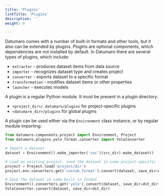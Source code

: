 ```yaml
---
title: 'Plugins'
linkTitle: 'Plugins'
description: ''
weight: 8

---
```


Datumaro comes with a number of built-in formats and other tools,
but it also can be extended by plugins. Plugins are optional components,
which dependencies are not installed by default.
In Datumaro there are several types of plugins, which include:
- `extractor` - produces dataset items from data source
- `importer` - recognizes dataset type and creates project
- `converter` - exports dataset to a specific format
- `transformation` - modifies dataset items or other properties
- `launcher` - executes models

A plugin is a regular Python module. It must be present in a plugin directory:
- `<project_dir>/.datumaro/plugins` for project-specific plugins
- `<datumaro_dir>/plugins` for global plugins

A plugin can be used either via the `Environment` class instance,
or by regular module importing:

```python
from datumaro.components.project import Environment, Project
from datumaro.plugins.yolo_format.converter import YoloConverter

# Import a dataset
dataset = Environment().make_importer('voc')(src_dir).make_dataset()

# Load an existing project, save the dataset in some project-specific format
project = Project.load('project/dir')
project.env.converters.get('custom_format').convert(dataset, save_dir=dst_dir)

# Save the dataset in some built-in format
Environment().converters.get('yolo').convert(dataset, save_dir=dst_dir)
YoloConverter.convert(dataset, save_dir=dst_dir)
```
